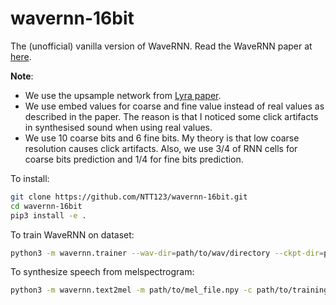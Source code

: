 # wavernn-16bit
The (unofficial) vanilla version of WaveRNN. Read the WaveRNN paper at [here](https://arxiv.org/abs/1802.08435).

**Note**:
- We use the upsample network from [Lyra paper](https://arxiv.org/abs/2102.09660).
- We use embed values for coarse and fine value instead of real values as described in the paper. The reason is that I noticed some click artifacts in synthesised sound when using real values.
- We use 10 coarse bits and 6 fine bits. My theory is that low coarse resolution causes click artifacts. Also, we use 3/4 of RNN cells for coarse bits prediction and 1/4 for fine bits prediction.

To install:
```sh
git clone https://github.com/NTT123/wavernn-16bit.git
cd wavernn-16bit
pip3 install -e .
```

To train WaveRNN on dataset:
```sh
python3 -m wavernn.trainer --wav-dir=path/to/wav/directory --ckpt-dir=path/to/checkpoint/directory
```

To synthesize speech from melspectrogram:
```sh
python3 -m wavernn.text2mel -m path/to/mel_file.npy -c path/to/training/checkpoint.pickle -o path/to/output.wav
```